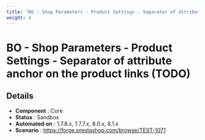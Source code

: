 ```yaml
---
title: "BO - Shop Parameters - Product Settings - Separator of attribute anchor on the product links (TODO)"
weight: 4
---
```


# BO - Shop Parameters - Product Settings - Separator of attribute anchor on the product links (TODO)
## Details
* **Component** : Core
* **Status** : Sandbox
* **Automated on** : 1.7.8.x, 1.7.7.x, 8.0.x, 8.1.x
* **Scenario** : https://forge.prestashop.com/browse/TEST-1071

